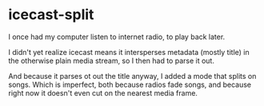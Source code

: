 # icecast-split

I once had my computer listen to internet radio, to play back later.

I didn't yet realize icecast means it intersperses metadata (mostly title) in the otherwise plain media stream, so I then had to parse it out.


And because it parses ot out the title anyway, I added a mode that splits on songs.
Which is imperfect, both because radios fade songs, and because right now it doesn't even cut on the nearest media frame.

